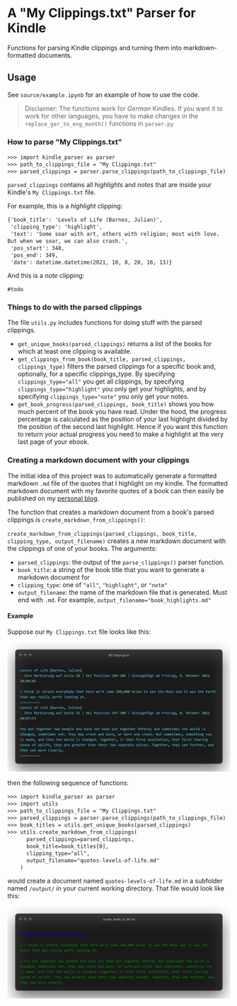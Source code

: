 # A "My Clippings.txt" Parser for Kindle

Functions for parsing Kindle clippings and turning them into markdown-formatted documents.

## Usage

See `source/example.ipynb` for an example of how to use the code.

> Disclaimer: The functions work for *German* Kindles. If you want it to work for other languages, you have to make changes in the `replace_ger_to_eng_month()` functions in `parser.py`

### How to parse "My Clippings.txt"

```
>>> import kindle_parser as parser
>>> path_to_clippings_file = "My Clippings.txt"
>>> parsed_clippings = parser.parse_clippings(path_to_clippings_file)
```

`parsed_clippings` contains all *highlights* and *notes* that are inside your Kindle's `My Clippings.txt` file.

For example, this is a *highlight* clipping:

```
{'book_title': 'Levels of Life (Barnes, Julian)',
 'clipping_type': 'highlight',
 'text': 'Some soar with art, others with religion; most with love. But when we soar, we can also crash.',
 'pos_start': 348,
 'pos_end': 349,
 'date': datetime.datetime(2021, 10, 8, 20, 16, 13)}
```

And this is a *note* clipping:

```
#todo
```

### Things to do with the parsed clippings

The file `utils.py` includes functions for doing stuff with the parsed clippings.

* `get_unique_books(parsed_clippings)` returns a list of the books for which at least one clipping is available.
* `get_clippings_from_book(book_title, parsed_clippings, clippings_type)` filters the parsed clippings for a specific book and, optionally, for a specific clippings_type. By specifying `clippings_type="all"` you get all clippings, by specifying `clippings_type="highlight"` you only get your highlights, and by specifying `clippings_type="note"` you only get your notes.
* `get_book_progress(parsed_clippings, book_title)` shows you how much percent of the book you have read. Under the hood, the progress percentage is calculated as the position of your last highlight divided by the position of the second last highlight. Hence if you want this function to return your actual progress you need to make a highlight at the very last page of your ebook.

### Creating a markdown document with your clippings

The initial idea of this project was to automatically generate a formatted markdown `.md` file of the quotes that I highlight on my kindle. The formatted markdown document with my favorite quotes of a book can then easily be published on my [personal blog](https://www.nilsgandlau.de).

The function that creates a markdown document from a book's parsed clippings is `create_markdown_from_clippings()`:

`create_markdown_from_clippings(parsed_clippings, book_title, clipping_type, output_filename)` creates a new markdown document with the clippings of one of your books. The arguments:

* `parsed_clippings`: the output of the `parse_clippings()` parser function.
* `book_title`: a string of the book title that you want to generate a markdown document for 
* `clipping_type`: one of `"all"`, `"highlight"`, or `"note"`
* `output_filename`: the name of the markdown file that is generated. Must end with `.md`. For example, `output_filename="book_highlights.md"`

#### Example

Suppose our `My Clippings.txt` file looks like this:

![](img/example-input.png)

then the following sequence of functions:

```
>>> import kindle_parser as parser
>>> import utils
>>> path_to_clippings_file = "My Clippings.txt"
>>> parsed_clippings = parser.parse_clippings(path_to_clippings_file)
>>> book_titles = utils.get_unique_books(parsed_clippings)
>>> utils.create_markdown_from_clippings(
      parsed_clippings=parsed_clippings,
      book_title=book_titles[0],
      clipping_type="all",
      output_filename="quotes-levels-of-life.md"
    )
```

would create a document named `quotes-levels-of-life.md` in a subfolder named `/output/` in your current working directory. That file would look like this:

![](img/example-output.png)
